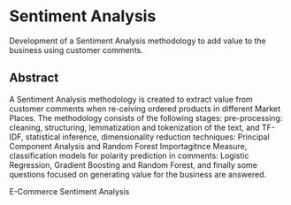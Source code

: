 # Sentiment Analysis

Development of a Sentiment Analysis methodology to add value to the business using customer comments.

## Abstract
A Sentiment Analysis methodology is created to extract value from customer comments when re-ceiving ordered products in different Market Places. The methodology consists of the following stages: pre-processing: cleaning, structuring, lemmatization and tokenization of the text, and TF-IDF, statistical inference, dimensionality reduction techniques: Principal Component Analysis and Random Forest Importagitnce Measure, classification  models for polarity prediction in comments: Logistic Regression, Gradient Boosting and Random Forest, and finally some questions focused on generating value for the business are answered. 

 E-Commerce Sentiment Analysis
